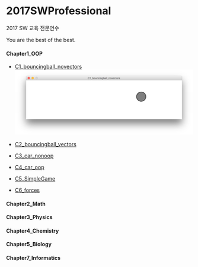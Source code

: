# 2017SWProfessional
2017 SW 교육 전문연수

You are the best of the best.

#### Chapter1_OOP
* [C1_bouncingball_novectors](https://github.com/suakii/2017SWProfessional/tree/master/Chapter1_OOP/C1_bouncingball_novectors)
![Alt text](https://github.com/suakii/2017SWProfessional/blob/master/Chapter1_OOP/C1_bouncingball_novectors/c1.png)

* [C2_bouncingball_vectors](https://github.com/suakii/2017SWProfessional/tree/master/Chapter1_OOP/C2_bouncingball_vectors)
* [C3_car_nonoop](https://github.com/suakii/2017SWProfessional/tree/master/Chapter1_OOP/C3_car_nonoop)
* [C4_car_oop](https://github.com/suakii/2017SWProfessional/tree/master/Chapter1_OOP/C4_car_oop)
* [C5_SimpleGame](https://github.com/suakii/2017SWProfessional/tree/master/Chapter1_OOP/C5_SimpleGame)
* [C6_forces](https://github.com/suakii/2017SWProfessional/tree/master/Chapter1_OOP/C6_forces)
    
#### Chapter2_Math

#### Chapter3_Physics
#### Chapter4_Chemistry
#### Chapter5_Biology
#### Chapter7_Informatics
  
